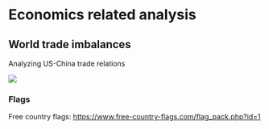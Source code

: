 # Economics related analysis

## World trade imbalances

Analyzing US-China trade relations

![](graphs/us_trade.png)

### Flags

Free country flags: https://www.free-country-flags.com/flag_pack.php?id=1

